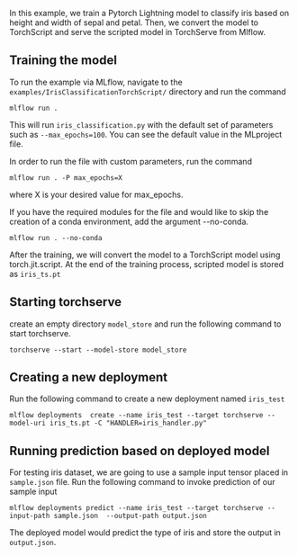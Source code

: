 In this example, we train a Pytorch Lightning model to classify iris based on height and width of sepal and petal. Then, we convert the model to TorchScript 
and serve the scripted model in TorchServe from Mlflow. 

## Training the model

To run the example via MLflow, navigate to the `examples/IrisClassificationTorchScript/` directory and run the command

```
mlflow run .

```

This will run `iris_classification.py` with the default set of parameters such as `--max_epochs=100`. You can see the default value in the MLproject file.

In order to run the file with custom parameters, run the command

```
mlflow run . -P max_epochs=X
```

where X is your desired value for max_epochs.

If you have the required modules for the file and would like to skip the creation of a conda environment, add the argument --no-conda.

```
mlflow run . --no-conda
```

After the training, we will convert the model to a TorchScript model using torch.jit.script.
At the end of the training process, scripted model is stored as `iris_ts.pt`

## Starting torchserve

create an empty directory `model_store` and run the following command to start torchserve.

`torchserve --start --model-store model_store`

## Creating a new deployment

Run the following command to create a new deployment named `iris_test`

`mlflow deployments  create --name iris_test --target torchserve --model-uri iris_ts.pt -C "HANDLER=iris_handler.py"`


## Running prediction based on deployed model

For testing iris dataset, we are going to use a sample input tensor placed in `sample.json` file. 
Run the following command to invoke prediction of our sample input

`mlflow deployments predict --name iris_test --target torchserve --input-path sample.json  --output-path output.json`

The deployed model would predict the type of iris and store the output in `output.json`.
